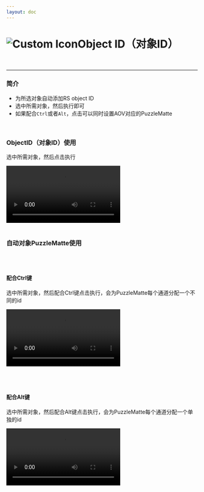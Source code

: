 ```yaml
---
layout: doc
---
```

# <span class="h1-icon"><img src="/img/RS-ObjectID.webp" alt="Custom Icon"></span>Object ID（对象ID）

<br/>

---

### 简介

- 为所选对象自动添加RS object ID
- 选中所需对象，然后执行即可
- 如果配合`Ctrl`或者`Alt`，点击可以同时设置AOV对应的PuzzleMatte

<br/>


### ObjectID（对象ID）使用
选中所需对象，然后点击执行
<br/>

<video controls>
  <source src="/img/rs_nodetool_command_object_id_1.webm" type="video/webm">
</video>

<br/>
<br/>

### 自动对象PuzzleMatte使用

<br/>
<br/>

#### 配合Ctrl键
选中所需对象，然后配合Ctrl键点击执行，会为PuzzleMatte每个通道分配一个不同的id
<br/>

<video controls>
  <source src="/img/rs_nodetool_command_object_id_2.webm" type="video/webm">
</video>

<br/>
<br/>
<br/>
<br/>


#### 配合Alt键
选中所需对象，然后配合Alt键点击执行，会为PuzzleMatte每个通道分配一个单独的id
<br/>

<video controls>
  <source src="/img/rs_nodetool_2.7_objid_2.webm" type="video/webm">
</video>

<br/>
<br/>